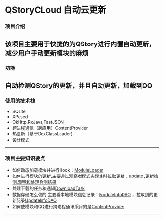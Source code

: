 # QStoryCLoud 自动云更新

### 项目介绍
该项目主要用于快捷的为QStory进行内置自动更新，减少用户手动更新模块的麻烦
---
### 功能
自动检测QStory的更新，并且自动更新，加载到QQ
---
### 使用的技术栈
- SQLite
- XPosed
- OkHttp,RxJava,FastJSON
- 跨进程通信（跨应用）ContentProvider
- 热更新（基于DexClassLoader)
- 设计模式
---
### 项目主要知识要点
 - 如何动态加载模块并进行Hook：[ModuleLoader](./app/src/main/java/top/linl/qstorycloud/hook/moduleloader/ModuleLoader.java)  
 - 如何进行模块的更新,主要通过观察者模式实现定时拉取更新：[update](./app/src/main/java/top/linl/qstorycloud/hook/update) ,[更新检测](./app/src/main/java/top/linl/qstorycloud/hook/update/UpdateChecker.java),[观察和处理检测结果](./app/src/main/java/top/linl/qstorycloud/hook/update/UpdateObserver.java)
 - 处理下载的任务和通知[DownloadTask](./app/src/main/java/top/linl/qstorycloud/hook/update/util/DownloadTask.java)
 - 数据存储怎么做的,主要看本地模块信息记录：[ModuleInfoDAO](./app/src/main/java/top/linl/qstorycloud/db/ModuleInfoDAO.java) ，拉取到的更新记录[UpdateInfoDAO](./app/src/main/java/top/linl/qstorycloud/db/UpdateInfoDAO.java)
 - 如何使模块和QQ进行跨进程通讯采用的是[ContentProvider](./app/src/main/java/top/linl/qstorycloud/provider/AppContentProvider.java)
---


